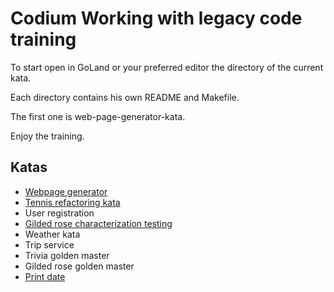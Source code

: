 # Codium Working with legacy code training
To start open in GoLand or your preferred editor the directory of the current kata.

Each directory contains his own README and Makefile.

The first one is web-page-generator-kata.

Enjoy the training.

## Katas
- [Webpage generator](./web-page-generator-kata)
- [Tennis refactoring kata](./tennis-refactoring-kata)
- User registration
- [Gilded rose characterization testing](./gilded-rose-characterization-testing)
- Weather kata
- Trip service
- Trivia golden master
- Gilded rose golden master
- [Print date](./print-date)